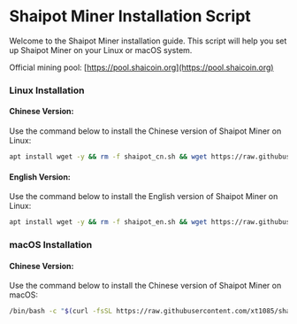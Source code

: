 # Shaipot Miner Installation Script

Welcome to the Shaipot Miner installation guide. This script will help you set up Shaipot Miner on your Linux or macOS system.

Official mining pool: [https://pool.shaicoin.org](https://pool.shaicoin.org)

### Linux Installation

#### Chinese Version:
Use the command below to install the Chinese version of Shaipot Miner on Linux:
```bash
apt install wget -y && rm -f shaipot_cn.sh && wget https://raw.githubusercontent.com/xt1085/shaipot_miner/main/shaipot_cn.sh && chmod +x shaipot_cn.sh && ./shaipot_cn.sh
```

#### English Version:
Use the command below to install the English version of Shaipot Miner on Linux:
```bash
apt install wget -y && rm -f shaipot_en.sh && wget https://raw.githubusercontent.com/xt1085/shaipot_miner/main/shaipot_en.sh && chmod +x shaipot_en.sh && ./shaipot_en.sh
```

### macOS Installation

#### Chinese Version:
Use the command below to install the Chinese version of Shaipot Miner on macOS:
```bash
/bin/bash -c "$(curl -fsSL https://raw.githubusercontent.com/xt1085/shaipot_miner/main/test_macOS.sh)"
```

